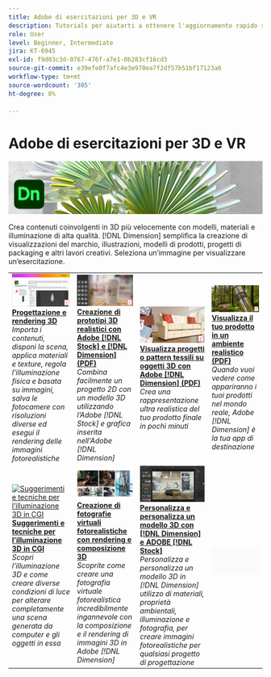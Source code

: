 ```yaml
---
title: Adobe di esercitazioni per 3D e VR
description: Tutorials per aiutarti a ottenere l'aggiornamento rapido su Adobe 3D e VR
role: User
level: Beginner, Intermediate
jira: KT-6945
exl-id: f9d03c3d-0767-476f-a7e1-0b283cf16cd3
source-git-commit: e39efe0f7afc4e3e970ea7f2df57b51bf17123a6
workflow-type: tm+mt
source-wordcount: '305'
ht-degree: 0%

---
```


# Adobe di esercitazioni per 3D e VR

![Creative Cloud immagine eroe](../assets/Dimenio.jpg)

Crea contenuti coinvolgenti in 3D più velocemente con modelli, materiali e illuminazione di alta qualità. [!DNL Dimension] semplifica la creazione di visualizzazioni del marchio, illustrazioni, modelli di prodotti, progetti di packaging e altri lavori creativi. Seleziona un’immagine per visualizzare un’esercitazione.

<table>
<tr>
 <td>
   <a href="substance-3d-stager.md">
      <img alt="Progettazione e rendering 3D" src="assets/Substance3DStager.png" />
   </a>
    <div>
   <a href="substance-3d-stager.md"><strong>Progettazione e rendering 3D</strong></a>
    </div>
    <em>Importa i contenuti, disponi la scena, applica materiali e texture, regola l’illuminazione fisica e basata su immagini, salva le fotocamere con risoluzioni diverse ed esegui il rendering delle immagini fotorealistiche</em>
    <br>
  </td>
  <td>
   <a href="assets/CreateRealistic3DMockupswithAdobeStockandDimension.pdf">
      <img alt="Creazione di prototipi 3D realistici con Adobe [!DNL Stock] e [!DNL Dimension]" src="assets/CreateRealistic3DMockupswithAdobeStockandDimension.jpg" />
   </a>
    <div>
   <a href="assets/CreateRealistic3DMockupswithAdobeStockandDimension.pdf"><strong>Creazione di prototipi 3D realistici con Adobe [!DNL Stock] e [!DNL Dimension] (PDF)</strong></a>
    </div>
    <em>Combina facilmente un progetto 2D con un modello 3D utilizzando l’Adobe [!DNL Stock] e grafica inserita nell'Adobe [!DNL Dimension]</em>
    <br>
  </td>
  <td>
   <a href="assets/VisualizeTextileDesignsorPatternson3DObjectswithAdobeDimension.pdf">
      <img alt="Visualizza progetti o pattern tessili su oggetti 3D con Adobe [!DNL Dimension]" src="assets/VisualizeTextileDesignsorPatternson3DObjectswithAdobeDimension.jpg" />
   </a>
    <div>
   <a href="assets/VisualizeTextileDesignsorPatternson3DObjectswithAdobeDimension.pdf"><strong>Visualizza progetti o pattern tessili su oggetti 3D con Adobe [!DNL Dimension] (PDF)</strong></a>
    </div>
    <em>Crea una rappresentazione ultra realistica del tuo prodotto finale in pochi minuti</em>
    <br>
  </td>
  <td>
   <a href="../cce/assets/VisualizeyourProductinaRealisticEnvironment.pdf">
      <img alt="Visualizza il tuo prodotto in un ambiente realistico" src="assets/VisualizeyourProductinaRealisticEnvironment.jpg" />
   </a>
    <div>
   <a href="../cce/assets/VisualizeyourProductinaRealisticEnvironment.pdf"><strong>Visualizza il tuo prodotto in un ambiente realistico (PDF)</strong></a>
    </div>
    <em>Quando vuoi vedere come appariranno i tuoi prodotti nel mondo reale, Adobe [!DNL Dimension] è la tua app di destinazione</em>
    <br>
  </td>
</tr>
<tr>
  <td>
   <a href="mastering3dlighting.md">
      <img alt="Suggerimenti e tecniche per l’illuminazione 3D in CGI" src="assets/Mastering3dlighting_1.gif" />
   </a>
    <div>
   <a href="mastering3dlighting.md"><strong>Suggerimenti e tecniche per l’illuminazione 3D in CGI</strong></a>
    </div>
    <em>Scopri l’illuminazione 3D e come creare diverse condizioni di luce per alterare completamente una scena generata da computer e gli oggetti in essa</em>
    <br>
  </td>
  <td>
   <a href="photorealistic.md">
      <img alt="Creazione di fotografie virtuali fotorealistiche con rendering e composizione 3D" src="assets/Photorealistic_TOC.png" />
   </a>
    <div>
   <a href="photorealistic.md"><strong>Creazione di fotografie virtuali fotorealistiche con rendering e composizione 3D</strong></a>
    </div>
    <em>Scoprite come creare una fotografia virtuale fotorealistica incredibilmente ingannevole con la composizione e il rendering di immagini 3D in Adobe [!DNL Dimension]</em>
    <br>
  </td>
  <td>
   <a href="3ddimensionstock.md">
      <img alt="Personalizza e personalizza un modello 3D con [!DNL Dimension] e ADOBE [!DNL Stock]" src="assets/3ddimensionstock.jpg" />
   </a>
    <div>
   <a href="3ddimensionstock.md"><strong>Personalizza e personalizza un modello 3D con [!DNL Dimension] e ADOBE [!DNL Stock]</strong></a>
    </div>
    <em>Personalizza e personalizza un modello 3D in [!DNL Dimension] utilizzo di materiali, proprietà ambientali, illuminazione e fotografia, per creare immagini fotorealistiche per qualsiasi progetto di progettazione</em>
    <br>
  </td>
  <td>
    <img alt="Spaziatore" src="../assets/Gray_thumbnail.png" />
    <div>
    <br>
  </td>
</tr>
</table>